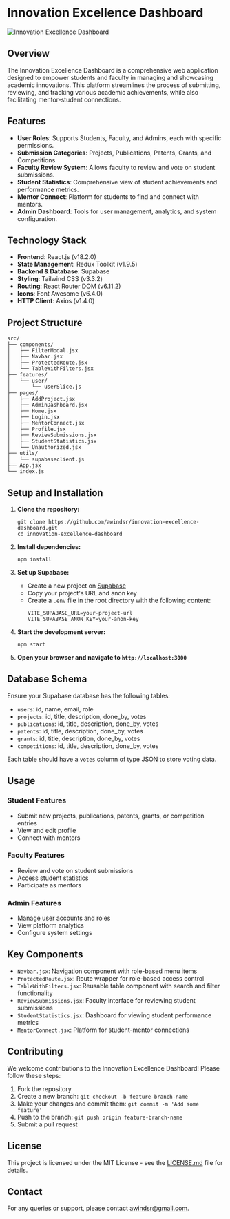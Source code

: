 # Innovation Excellence Dashboard

![Innovation Excellence Dashboard](https://github.com/awindsr/SmartIndia/blob/main/public/Home.png?raw=true)

## Overview

The Innovation Excellence Dashboard is a comprehensive web application designed to empower students and faculty in managing and showcasing academic innovations. This platform streamlines the process of submitting, reviewing, and tracking various academic achievements, while also facilitating mentor-student connections.

## Features

- **User Roles**: Supports Students, Faculty, and Admins, each with specific permissions.
- **Submission Categories**: Projects, Publications, Patents, Grants, and Competitions.
- **Faculty Review System**: Allows faculty to review and vote on student submissions.
- **Student Statistics**: Comprehensive view of student achievements and performance metrics.
- **Mentor Connect**: Platform for students to find and connect with mentors.
- **Admin Dashboard**: Tools for user management, analytics, and system configuration.

## Technology Stack

- **Frontend**: React.js (v18.2.0)
- **State Management**: Redux Toolkit (v1.9.5)
- **Backend & Database**: Supabase
- **Styling**: Tailwind CSS (v3.3.2)
- **Routing**: React Router DOM (v6.11.2)
- **Icons**: Font Awesome (v6.4.0)
- **HTTP Client**: Axios (v1.4.0)

## Project Structure

```
src/
├── components/
│   ├── FilterModal.jsx
│   ├── Navbar.jsx
│   ├── ProtectedRoute.jsx
│   └── TableWithFilters.jsx
├── features/
│   └── user/
│       └── userSlice.js
├── pages/
│   ├── AddProject.jsx
│   ├── AdminDashboard.jsx
│   ├── Home.jsx
│   ├── Login.jsx
│   ├── MentorConnect.jsx
│   ├── Profile.jsx
│   ├── ReviewSubmissions.jsx
│   ├── StudentStatistics.jsx
│   └── Unauthorized.jsx
├── utils/
│   └── supabaseclient.js
├── App.jsx
└── index.js
```

## Setup and Installation

1. **Clone the repository:**
   ```
   git clone https://github.com/awindsr/innovation-excellence-dashboard.git
   cd innovation-excellence-dashboard
   ```

2. **Install dependencies:**
   ```
   npm install
   ```

3. **Set up Supabase:**
   - Create a new project on [Supabase](https://supabase.io/)
   - Copy your project's URL and anon key
   - Create a `.env` file in the root directory with the following content:
     ```
     VITE_SUPABASE_URL=your-project-url
     VITE_SUPABASE_ANON_KEY=your-anon-key
     ```

4. **Start the development server:**
   ```
   npm start
   ```

5. **Open your browser and navigate to `http://localhost:3000`**

## Database Schema

Ensure your Supabase database has the following tables:

- `users`: id, name, email, role
- `projects`: id, title, description, done_by, votes
- `publications`: id, title, description, done_by, votes
- `patents`: id, title, description, done_by, votes
- `grants`: id, title, description, done_by, votes
- `competitions`: id, title, description, done_by, votes

Each table should have a `votes` column of type JSON to store voting data.

## Usage

### Student Features
- Submit new projects, publications, patents, grants, or competition entries
- View and edit profile
- Connect with mentors

### Faculty Features
- Review and vote on student submissions
- Access student statistics
- Participate as mentors

### Admin Features
- Manage user accounts and roles
- View platform analytics
- Configure system settings

## Key Components

- `Navbar.jsx`: Navigation component with role-based menu items
- `ProtectedRoute.jsx`: Route wrapper for role-based access control
- `TableWithFilters.jsx`: Reusable table component with search and filter functionality
- `ReviewSubmissions.jsx`: Faculty interface for reviewing student submissions
- `StudentStatistics.jsx`: Dashboard for viewing student performance metrics
- `MentorConnect.jsx`: Platform for student-mentor connections

## Contributing

We welcome contributions to the Innovation Excellence Dashboard! Please follow these steps:

1. Fork the repository
2. Create a new branch: `git checkout -b feature-branch-name`
3. Make your changes and commit them: `git commit -m 'Add some feature'`
4. Push to the branch: `git push origin feature-branch-name`
5. Submit a pull request

## License

This project is licensed under the MIT License - see the [LICENSE.md](LICENSE.md) file for details.

## Contact

For any queries or support, please contact [awindsr@gmail.com](mailto:awindsr@gmail.com).
